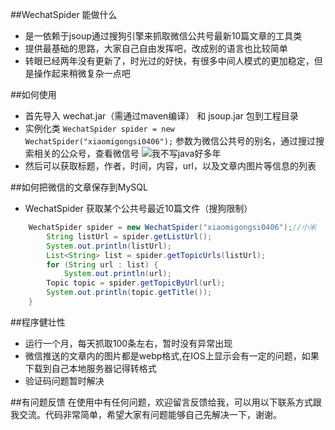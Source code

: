 ##WechatSpider 能做什么
* 是一依赖于jsoup通过搜狗引擎来抓取微信公共号最新10篇文章的工具类
* 提供最基础的思路，大家自己自由发挥吧，改成别的语言也比较简单
* 转眼已经两年没有更新了，时光过的好快，有很多中间人模式的更加稳定，但是操作起来稍微复杂一点吧

##如何使用

* 首先导入 wechat.jar（需通过maven编译） 和 jsoup.jar 包到工程目录
* 实例化类 `WechatSpider spider = new WechatSpider("xiaomigongsi0406");` 参数为微信公共号的别名，通过搜过搜索相关的公众号，查看微信号
![我不写java好多年](http://git.oschina.net/uploads/images/2017/0116/201745_69a1cdb8_80950.png "查找示例")
* 然后可以获取标题，作者，时间，内容，url，以及文章内图片等信息的列表

##如何把微信的文章保存到MySQL

* WechatSpider 获取某个公共号最近10篇文件（搜狗限制）

```java
	WechatSpider spider = new WechatSpider("xiaomigongsi0406");//小米
        String listUrl = spider.getListUrl();
        System.out.println(listUrl);
        List<String> list = spider.getTopicUrls(listUrl);
        for (String url : list) {
        	System.out.println(url);
		Topic topic = spider.getTopicByUrl(url);
		System.out.println(topic.getTitle());
	}
```

##程序健壮性
* 运行一个月，每天抓取100条左右，暂时没有异常出现
* 微信推送的文章内的图片都是webp格式,在IOS上显示会有一定的问题，如果下载到自己本地服务器记得转格式
* 验证码问题暂时解决

##有问题反馈
在使用中有任何问题，欢迎留言反馈给我，可以用以下联系方式跟我交流。代码非常简单，希望大家有问题能够自己先解决一下，谢谢。